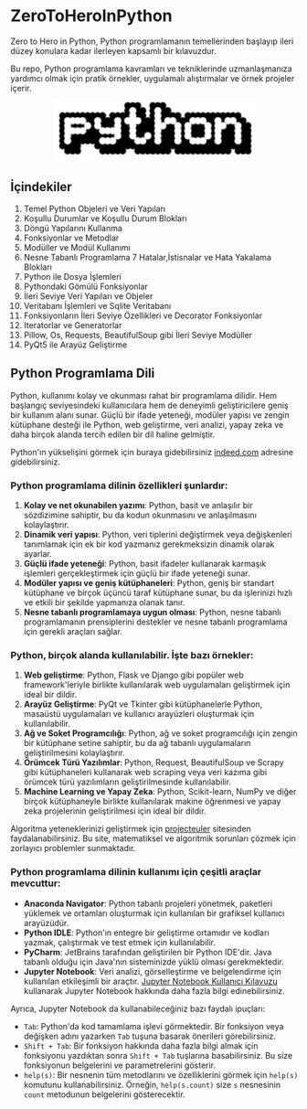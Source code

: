 # ZeroToHeroInPython

Zero to Hero in Python, Python programlamanın temellerinden başlayıp ileri düzey konulara kadar ilerleyen kapsamlı bir kılavuzdur. 

Bu repo, Python programlama kavramları ve tekniklerinde uzmanlaşmanıza yardımcı olmak için pratik örnekler, uygulamalı alıştırmalar ve örnek projeler içerir.
<p align="center">
    <img src="assets/Python-Logo-1997.png" width="350">
</p>

## İçindekiler

1. Temel Python Objeleri ve Veri Yapıları
2. Koşullu Durumlar ve Koşullu Durum Blokları
3. Döngü Yapılarını Kullanma
4. Fonksiyonlar ve Metodlar
5. Modüller ve Modül Kullanımı
6. Nesne Tabanlı Programlama 
7 Hatalar,İstisnalar ve Hata Yakalama Blokları
8. Python ile Dosya İşlemleri
9. Pythondaki Gömülü Fonksiyonlar
10. İleri Seviye Veri Yapıları ve Objeler
11. Veritabanı İşlemleri ve Sqlite Veritabanı
12. Fonksiyonların İleri Seviye Özellikleri ve Decorator Fonksiyonlar
13. Iteratorlar ve Generatorlar
14. Pillow, Os, Requests, BeautifulSoup gibi İleri Seviye Modüller
15. PyQt5 ile Arayüz Geliştirme


## Python Programlama Dili

Python, kullanımı kolay ve okunması rahat bir programlama dilidir. Hem başlangıç seviyesindeki kullanıcılara hem de deneyimli geliştiricilere geniş bir kullanım alanı sunar. Güçlü bir ifade yeteneği, modüler yapısı ve zengin kütüphane desteği ile Python, web geliştirme, veri analizi, yapay zeka ve daha birçok alanda tercih edilen bir dil haline gelmiştir.

 Python'ın yükselişini görmek için buraya gidebilirsiniz [indeed.com](https://tr.indeed.com/) adresine gidebilirsiniz.

### Python programlama dilinin özellikleri şunlardır:

1. **Kolay ve net okunabilen yazımı**: Python, basit ve anlaşılır bir sözdizimine sahiptir, bu da kodun okunmasını ve anlaşılmasını kolaylaştırır.
2. **Dinamik veri yapısı**: Python, veri tiplerini değiştirmek veya değişkenleri tanımlamak için ek bir kod yazmanız gerekmeksizin dinamik olarak ayarlar.
3. **Güçlü ifade yeteneği**: Python, basit ifadeler kullanarak karmaşık işlemleri gerçekleştirmek için güçlü bir ifade yeteneği sunar.
4. **Modüler yapısı ve geniş kütüphaneleri**: Python, geniş bir standart kütüphane ve birçok üçüncü taraf kütüphane sunar, bu da işlerinizi hızlı ve etkili bir şekilde yapmanıza olanak tanır.
5. **Nesne tabanlı programlamaya uygun olması**: Python, nesne tabanlı programlamanın prensiplerini destekler ve nesne tabanlı programlama için gerekli araçları sağlar.

### Python, birçok alanda kullanılabilir. İşte bazı örnekler:

1. **Web geliştirme**: Python, Flask ve Django gibi popüler web framework'leriyle birlikte kullanılarak web uygulamaları geliştirmek için ideal bir dildir.
2. **Arayüz Geliştirme**: PyQt ve Tkinter gibi kütüphanelerle Python, masaüstü uygulamaları ve kullanıcı arayüzleri oluşturmak için kullanılabilir.
3. **Ağ ve Soket Programcılığı**: Python, ağ ve soket programcılığı için zengin bir kütüphane setine sahiptir, bu da ağ tabanlı uygulamaların geliştirilmesini kolaylaştırır.
4. **Örümcek Türü Yazılımlar**: Python, Request, BeautifulSoup ve Scrapy gibi kütüphaneleri kullanarak web scraping veya veri kazıma gibi örümcek türü yazılımların geliştirilmesinde kullanılabilir.
5. **Machine Learning ve Yapay Zeka**: Python, Scikit-learn, NumPy ve diğer birçok kütüphaneyle birlikte kullanılarak makine öğrenmesi ve yapay zeka projelerinin geliştirilmesi için ideal bir dildir.

Algoritma yeteneklerinizi geliştirmek için [projecteuler](https://projecteuler.net/archives) sitesinden faydalanabilirsiniz. Bu site, matematiksel ve algoritmik sorunları çözmek için zorlayıcı problemler sunmaktadır.

### Python programlama dilinin kullanımı için çeşitli araçlar mevcuttur:

- **Anaconda Navigator**: Python tabanlı projeleri yönetmek, paketleri yüklemek ve ortamları oluşturmak için kullanılan bir grafiksel kullanıcı arayüzüdür.
- **Python IDLE**: Python'ın entegre bir geliştirme ortamıdır ve kodları yazmak, çalıştırmak ve test etmek için kullanılabilir.
- **PyCharm**: JetBrains tarafından geliştirilen bir Python IDE'dir. Java tabanlı olduğu için Java'nın sisteminizde yüklü olması gerekmektedir.
- **Jupyter Notebook**: Veri analizi, görselleştirme ve belgelendirme için kullanılan etkileşimli bir araçtır. [Jupyter Notebook Kullanıcı Kılavuzu](https://jupyter.brynmawr.edu/services/public/dblank/Jupyter%20Notebook%20Users%20Manual.ipynb) kullanarak Jupyter Notebook hakkında daha fazla bilgi edinebilirsiniz.

Ayrıca, Jupyter Notebook da kullanabileceğiniz bazı faydalı ipuçları:

- `Tab`: Python'da kod tamamlama işlevi görmektedir. Bir fonksiyon veya değişken adını yazarken `Tab` tuşuna basarak önerileri görebilirsiniz.
- `Shift + Tab`: Bir fonksiyon hakkında daha fazla bilgi almak için fonksiyonu yazdıktan sonra `Shift + Tab` tuşlarına basabilirsiniz. Bu size fonksiyonun belgelerini ve parametrelerini gösterir.
- `help(s)`: Bir nesnenin tüm metodlarını ve özelliklerini görmek için `help(s)` komutunu kullanabilirsiniz. Örneğin, `help(s.count)` size `s` nesnesinin `count` metodunun belgelerini gösterecektir.
